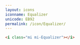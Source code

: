 ```yaml
---
layout: icons
iconname: Equalizer
unicode: EB92
permalink: /icon/Equalizer/
---
```


``` html
<i class="mi mi-Equalizer"></i>
```
